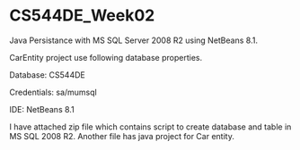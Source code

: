 # CS544DE_Week02
Java Persistance with MS SQL Server 2008 R2 using NetBeans 8.1.

CarEntity project use following database properties.

Database: CS544DE

Credentials: sa/mumsql

IDE: NetBeans 8.1

I have attached zip file which contains script to create database and table in MS SQL 2008 R2. Another file has java project for Car entity.
